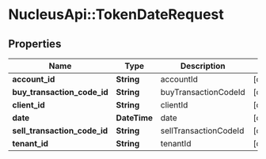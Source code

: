 # NucleusApi::TokenDateRequest

## Properties
Name | Type | Description | Notes
------------ | ------------- | ------------- | -------------
**account_id** | **String** | accountId | [optional] 
**buy_transaction_code_id** | **String** | buyTransactionCodeId | [optional] 
**client_id** | **String** | clientId | [optional] 
**date** | **DateTime** | date | [optional] 
**sell_transaction_code_id** | **String** | sellTransactionCodeId | [optional] 
**tenant_id** | **String** | tenantId | [optional] 


